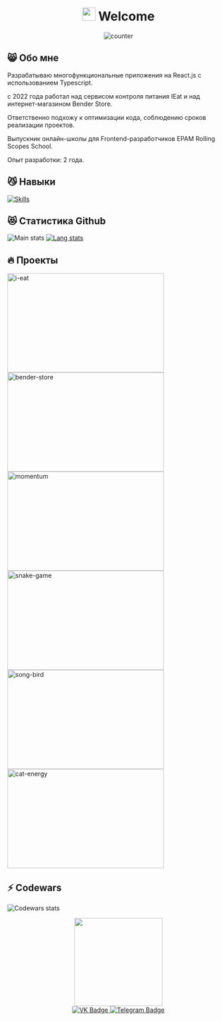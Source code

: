 <div>
  <div>
    <h1 align='center'>
      <img src="https://media.giphy.com/media/hvRJCLFzcasrR4ia7z/giphy.gif" width='30'/>
      <span>Welcome</span>
    </h1>
  </div>
   <div align='center'>
    <img src='https://komarev.com/ghpvc/?username=nexuslolz&style=flat-square&color=blue' alt="counter"/>
  </div>
  <div id="badges">

## 	&#128568; Обо мне

Разрабатываю многофункциональные приложения на React.js с использованием Typescript.

с 2022 года работал над сервисом контроля питания IEat и над интернет-магазином  Bender Store.

Ответственно подхожу к оптимизации кода, соблюдению сроков реализации проектов.

Выпускник онлайн-школы для Frontend-разработчиков EPAM Rolling Scopes School.

Опыт разработки: 2 года.

## 	&#128572; Навыки

[![Skills](https://skillicons.dev/icons?i=js,ts,react,redux,webpack,vite,html,css,scss,jest,vscode,git,figma,bash)](https://skillicons.dev)

## 	&#128571; Статистика Github

![Main stats](https://github-readme-stats.vercel.app/api?username=Nexuslolz&theme=gruvbox&show_icons=true&count_private=true)
[![Lang stats](https://github-readme-stats.vercel.app/api/top-langs/?username=Nexuslolz&layout=compact&theme=gruvbox)](https://github.com/anuraghazra/github-readme-stats)


## &#128293; Проекты
<span>
  <a href='https://github.com/Nexuslolz/i-eat'  target='_blank'>
    <img alt='i-eat' src='https://user-images.githubusercontent.com/85787420/227693166-6c0e6ab6-6acf-4d9f-886a-0d94177030dd.gif' height='225px' width='355px'>
  </a>
</span>
<span>
  <a href='https://github.com/Nexuslolz/online-store'  target='_blank'>
    <img alt='bender-store' src='https://user-images.githubusercontent.com/85787420/229368077-65057123-047b-4b68-b040-a4cb18c3d98e.gif' height='225px' width='355px'>
  </a>
</span>
<span>
  <a href='https://github.com/Nexuslolz/momentum'  target='_blank'>
    <img alt='momentum' src='https://user-images.githubusercontent.com/85787420/227693184-a83b907d-7eca-440d-a393-356589c8d85d.gif' height='225px' width='355px'>
  </a>
</span>
<span>
  <a href='https://github.com/Nexuslolz/snakeGame'  target='_blank'>
    <img alt='snake-game' src='https://user-images.githubusercontent.com/85787420/227693102-397a01fe-5ad3-4f09-804b-28032be6d851.gif' height='225px' width='355px'>
  </a>
</span>
<span>
  <a href='https://github.com/Nexuslolz/SongBird'  target='_blank'>
    <img alt='song-bird' src='https://user-images.githubusercontent.com/85787420/227693110-b08ba316-a123-45bc-b42f-8bcfad08d829.gif' height='225px' width='355px'>
  </a>
</span>
<span>
  <a href='https://github.com/Nexuslolz/CatEnergy'  target='_blank'>
    <img alt='cat-energy' src='https://user-images.githubusercontent.com/85787420/227693156-b16e2694-b1a5-4b9d-91c4-d6eb57a3dd79.gif' height='225px' width='355px'>
  </a>
</span>

## &#9889; Codewars

![Codewars stats](https://www.codewars.com/users/Nexuslolqq/badges/large)


  <div align='center'>
      <img src='https://media.giphy.com/media/v1.Y2lkPTc5MGI3NjExNDEwMWIzNDI3MDhiZDg2OWQ4ODNhMTkxODhmYmVlMWZjOWI4ZTE4YiZjdD1z/f6hnhHkks8bk4jwjh3/giphy.gif' width='200' />
  </div>
<div align='center'>
    <a href='https://vk.com/nexuslolz'>
      <img src="https://img.shields.io/badge/VK-blue?style=for-the-badge&logo=vk&logoColor=white" alt="VK Badge"/>
    </a>
    <a href='https://t.me/nexuslolz'>
      <img src="https://img.shields.io/badge/Telegram-blue?style=for-the-badge&logo=Telegram&logoColor=white" alt="Telegram Badge"/>
    </a>
</div>
